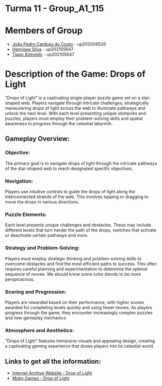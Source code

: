 # Turma 11 - Group_A1_115
# Members of Group
* [João Pedro Cardoso do Couto](https://sigarra.up.pt/feup/pt/fest_geral.cursos_list?pv_num_unico=202006526) - up202006526
* [Henrique Silva](https://sigarra.up.pt/feup/pt/fest_geral.cursos_list?pv_num_unico=202105647) - up202105647
* [Tiago Azevedo](https://sigarra.up.pt/feup/pt/fest_geral.cursos_list?pv_num_unico=202105647) - up202105647
# Description of the Game: Drops of Light
"Drops of Light" is a captivating single-player puzzle game set on a star-shaped web. Players navigate through intricate challenges, strategically maneuvering drops of light across the web to illuminate pathways and unlock the next level. With each level presenting unique obstacles and puzzles, players must employ their problem-solving skills and spatial awareness to progress through the celestial labyrinth.

## Gameplay Overview:
### Objective: 
The primary goal is to navigate drops of light through the intricate pathways of the star-shaped web to reach designated specific objectives.
### Navigation: 
Players use intuitive controls to guide the drops of light along the interconnected strands of the web. This involves tapping or dragging to move the drops in various directions.
### Puzzle Elements: 
Each level presents unique challenges and obstacles. These may include different levels that turn harder the path of the drops, switches that activate or deactivate certain pathways and more.
### Strategy and Problem-Solving: 
Players must employ strategic thinking and problem-solving skills to overcome obstacles and find the most efficient paths to success. This often requires careful planning and experimentation to determine the optimal sequence of moves. We should know some color blends to be more perspicacious.
### Scoring and Progression: 
Players are rewarded based on their performance, with higher scores awarded for completing levels quickly and using fewer moves. As players progress through the game, they encounter increasingly complex puzzles and new gameplay mechanics.
### Atmosphere and Aesthetics: 
"Drops of Light" features immersive visuals and appealing design, creating a captivating gaming experience that draws players into its celestial world.

## Links to get all the information:
* [Internet Archive Website - Drop of Light](https://archive.org/details/msdos_Drop_of_Light_2002)
* [Moby Games - Drop of Light](https://www.mobygames.com/game/105857/drop-of-light/)
